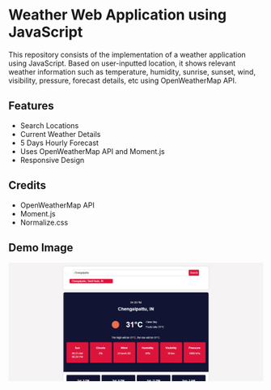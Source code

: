 # Weather Web Application using JavaScript

This repository consists of the implementation of a weather application using JavaScript. Based on user-inputted location, it shows relevant weather information such as temperature, humidity, sunrise, sunset, wind, visibility, pressure, forecast details, etc using OpenWeatherMap API.

## Features

- Search Locations
- Current Weather Details
- 5 Days Hourly Forecast
- Uses OpenWeatherMap API and Moment.js
- Responsive Design

## Credits

- OpenWeatherMap API
- Moment.js
- Normalize.css

## Demo Image

![Weather Web Application using JavaScript](https://raw.githubusercontent.com/bathrivijay05/PRODIGY_WD_05/main/screenshot.png)
